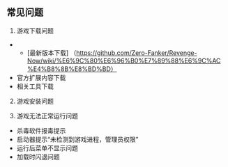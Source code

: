 ## 常见问题

1. 游戏下载问题
- * [最新版本下载] （https://github.com/Zero-Fanker/Revenge-Now/wiki/%E6%9C%80%E6%96%B0%E7%89%88%E6%9C%AC%E4%B8%8B%E8%BD%BD）
- 官方扩展内容下载
- 相关工具下载

2. 游戏安装问题

3. 游戏无法正常运行问题
- 杀毒软件报毒提示
- 启动器提示“未检测到游戏进程，管理员权限”
- 运行后菜单不显示问题
- 加载时闪退问题
